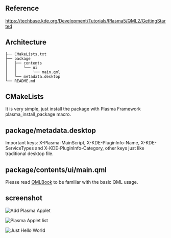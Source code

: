 ## Reference
https://techbase.kde.org/Development/Tutorials/Plasma5/QML2/GettingStarted

## Architecture
```
├── CMakeLists.txt
├── package
│   ├── contents
│   │   └── ui
│   │       └── main.qml
│   └── metadata.desktop
└── README.md
```

## CMakeLists
It is very simple, just install the package with Plasma Framework plasma_install_package macro.

## package/metadata.desktop
Important keys: X-Plasma-MainScript, X-KDE-PluginInfo-Name, X-KDE-ServiceTypes 
and X-KDE-PluginInfo-Category, other keys just like traditional desktop file.

## package/contents/ui/main.qml
Please read [QMLBook](http://qmlbook.github.io/) to be familiar with the basic QML usage.

## screenshot

![Add Plasma Applet](https://raw.github.com/xiangzhai/plasma-helloworld/blob/master/res/plasma-applet-helloworld-screenshot1.png)

![Plasma Applet list](https://raw.github.com/xiangzhai/plasma-helloworld/blob/master/res/plasma-helloworld-screenshot2.png)

![Just Hello World](https://raw.github.com/xiangzhai/plasma-helloworld/blob/master/res/plasma-helloworld-screenshot3.png)
